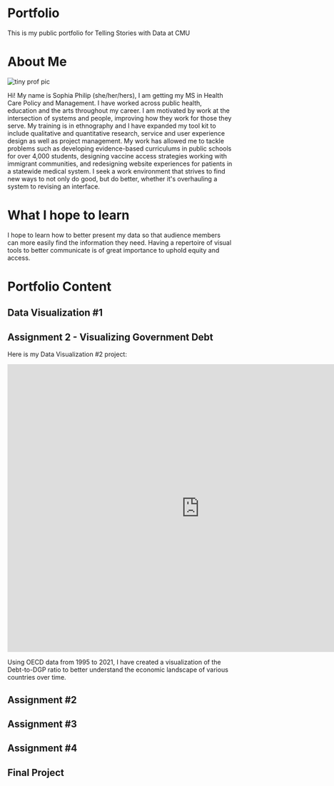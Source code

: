 # Portfolio
This is my public portfolio for Telling Stories with Data at CMU

# About Me

![tiny prof pic](https://user-images.githubusercontent.com/112327944/188291392-04439e33-e88e-4f59-b814-155441d4dff5.jpeg)

Hi! My name is Sophia Philip (she/her/hers), I am getting my MS in Health Care Policy and Management. I have worked across public health, education and the arts throughout my career. I am motivated by work at the intersection of systems and people, improving how they work for those they serve. My training is in ethnography and I have expanded my tool kit to include qualitative and quantitative research, service and user experience design as well as project management. My work has allowed me to tackle problems such as developing evidence-based curriculums in public schools for over 4,000 students, designing vaccine access strategies working with immigrant communities, and redesigning website experiences for patients in a statewide medical system. I seek a work environment that strives to find new ways to not only do good, but do better, whether it's overhauling a system to revising an interface.

# What I hope to learn
I hope to learn how to better present my data so that audience members can more easily find the information they need. Having a repertoire of visual tools to better communicate is of great importance to uphold equity and access. 

# Portfolio Content
## Data Visualization #1

## Assignment 2 - Visualizing Government Debt
Here is my Data Visualization #2 project:
<iframe src="https://data.oecd.org/chart/6OgC" width="860" height="645" style="border: 0" mozallowfullscreen="true" webkitallowfullscreen="true" allowfullscreen="true"><a href="https://data.oecd.org/chart/6OgC" target="_blank">OECD Chart: General government debt, Total, % of GDP, Annual, 2018</a></iframe>

Using OECD data from 1995 to 2021, I have created a visualization of the Debt-to-DGP ratio to better understand the economic landscape of various countries over time. 
<div class="flourish-embed flourish-chart" data-src="visualisation/11155111"><script src="https://public.flourish.studio/resources/embed.js"></script></div>

## Assignment #2

## Assignment #3

## Assignment #4

## Final Project
